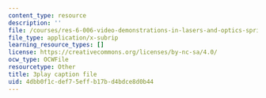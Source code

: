 ```yaml
---
content_type: resource
description: ''
file: /courses/res-6-006-video-demonstrations-in-lasers-and-optics-spring-2008/4dbb0f1cdef75effb17bd4bdce8d0b44_EBVNbRN805o.vtt
file_type: application/x-subrip
learning_resource_types: []
license: https://creativecommons.org/licenses/by-nc-sa/4.0/
ocw_type: OCWFile
resourcetype: Other
title: 3play caption file
uid: 4dbb0f1c-def7-5eff-b17b-d4bdce8d0b44
---
```


